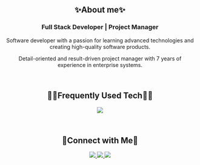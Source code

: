 <div align="center">
  <h2>✨About me✨</h2>
  <h3>Full Stack Developer | Project Manager</h3>
  <p>
  Software developer with a passion for learning advanced technologies and creating high-quality software products.
  </p>
  <p>
  Detail-oriented and result-driven project manager with 7 years of experience in enterprise systems.
  </p>

  <br>

  <h2>🧑‍💻Frequently Used Tech🧑‍💻</h2>
  <p align="center">
    <a href="https://skillicons.dev">
      <img src="https://skillicons.dev/icons?i=html,js,ts,css,tailwind,react,nextjs,nodejs,npm,prisma,php,mysql,java,cs,linux,ubuntu,figma,wordpress,aws,vscode,eclipse&perline=7" />
    </a>
  </p>

  <br>

  <h2>🤝Connect with Me🤝</h2>
  <a href="mailto:desmondzkx@gmail.com">
    <img src="https://img.shields.io/badge/Gmail-EA4335?style=for-the-badge&logo=gmail&logoColor=white">
  </a>
  <a href="https://www.linkedin.com/in/desmondzhu0/">
    <img src="https://img.shields.io/badge/LinkedIn-0077B5?style=for-the-badge&logo=linkedin&logoColor=white">
  </a>
  <a href="https://www.instagram.com/zhu.desmond/">
    <img src="https://img.shields.io/badge/Instagram-E4405F?style=for-the-badge&logo=instagram&logoColor=white">
  </a>
</div>
